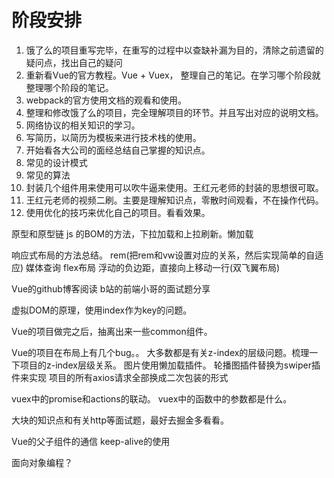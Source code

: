 # 阶段安排

1. 饿了么的项目重写完毕，在重写的过程中以查缺补漏为目的，清除之前遗留的疑问点，找出自己的疑问
2. 重新看Vue的官方教程。Vue + Vuex， 整理自己的笔记。在学习哪个阶段就整理哪个阶段的笔记。
3. webpack的官方使用文档的观看和使用。
4. 整理和修改饿了么的项目，完全理解项目的环节。并且写出对应的说明文档。
5. 网络协议的相关知识的学习。
6. 写简历，以简历为模板来进行技术栈的使用。
7. 开始看各大公司的面经总结自己掌握的知识点。
8. 常见的设计模式
9. 常见的算法
10. 封装几个组件用来使用可以吹牛逼来使用。王红元老师的封装的思想很可取。
11. 王红元老师的视频二刷。主要是理解知识点，零散时间观看，不在操作代码。
12. 使用优化的技巧来优化自己的项目。看看效果。

原型和原型链
js 的BOM的方法，下拉加载和上拉刷新。懒加载

响应式布局的方法总结。 rem(把rem和vw设置对应的关系，然后实现简单的自适应) 媒体查询 flex布局
浮动的负边距，直接向上移动一行(双飞翼布局)

Vue的github博客阅读
b站的前端小哥的面试题分享

虚拟DOM的原理，使用index作为key的问题。

Vue的项目做完之后，抽离出来一些common组件。

Vue的项目在布局上有几个bug。。
大多数都是有关z-index的层级问题。梳理一下项目的z-index层级关系。
图片使用懒加载插件。
轮播图插件替换为swiper插件来实现
项目的所有axios请求全部换成二次包装的形式

vuex中的promise和actions的联动。
vuex中的函数中的参数都是什么。

大块的知识点和有关http等面试题，最好去掘金多看看。

Vue的父子组件的通信
keep-alive的使用

面向对象编程？
